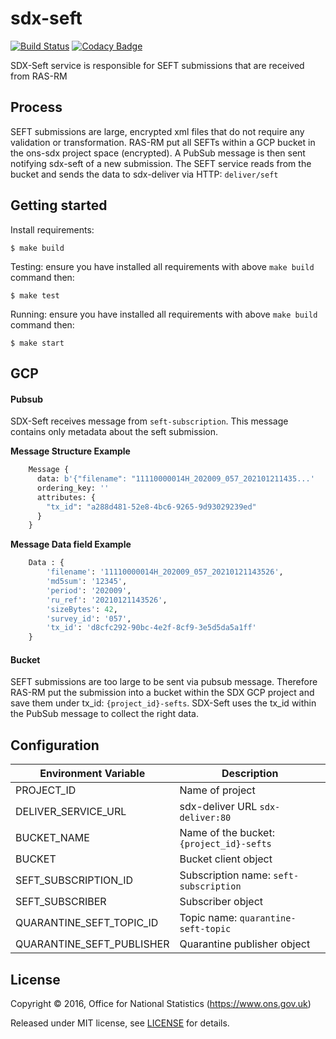 # sdx-seft

[![Build Status](https://github.com/ONSdigital/sdx-seft/workflows/Build/badge.svg)](https://github.com/ONSdigital/sdx-seft) [![Codacy Badge](https://api.codacy.com/project/badge/Grade/0d8f1899b0054322b9d0ec8f2bd62d86)](https://www.codacy.com/app/ons-sdc/sdx-seft?utm_source=github.com&amp;utm_medium=referral&amp;utm_content=ONSdigital/sdx-seft&amp;utm_campaign=Badge_Grade)

SDX-Seft service is responsible for SEFT submissions that are received from RAS-RM

## Process

SEFT submissions are large, encrypted xml files that do not require any validation or transformation. RAS-RM put all SEFTs
within a GCP bucket in the ons-sdx project space (encrypted). A PubSub message is then sent notifying sdx-seft of a new submission. 
The SEFT service reads from the bucket and sends the data to sdx-deliver via HTTP: `deliver/seft`

## Getting started
Install requirements:
```shell
$ make build
```

Testing:
ensure you have installed all requirements with above `make build` command then:
```shell
$ make test
```

Running:
ensure you have installed all requirements with above `make build` command then:
```shell
$ make start
```

## GCP

#### Pubsub

SDX-Seft receives message from `seft-subscription`. This message contains only metadata about
the seft submission.

**Message Structure Example**
```python
    Message {
      data: b'{"filename": "11110000014H_202009_057_202101211435...'
      ordering_key: ''
      attributes: {
        "tx_id": "a288d481-52e8-4bc6-9265-9d93029239ed"
      }
    }
```

**Message Data field Example**
```python
    Data : {
        'filename': '11110000014H_202009_057_20210121143526',
        'md5sum': '12345',
        'period': '202009',
        'ru_ref': '20210121143526',
        'sizeBytes': 42,
        'survey_id': '057',
        'tx_id': 'd8cfc292-90bc-4e2f-8cf9-3e5d5da5a1ff'
    }
```

#### Bucket
SEFT submissions are too large to be sent via pubsub message. Therefore RAS-RM put the submission
into a bucket within the SDX GCP project and save them under tx_id: `{project_id}-sefts`. SDX-Seft
uses the tx_id within the PubSub message to collect the right data.

## Configuration

| Environment Variable       | Description
|----------------------------|------------------------------------
| PROJECT_ID                 | Name of project
| DELIVER_SERVICE_URL        | sdx-deliver URL `sdx-deliver:80`
| BUCKET_NAME                | Name of the bucket: `{project_id}-sefts`
| BUCKET                     | Bucket client object
| SEFT_SUBSCRIPTION_ID       | Subscription name: `seft-subscription`
| SEFT_SUBSCRIBER            | Subscriber object
| QUARANTINE_SEFT_TOPIC_ID   | Topic name: `quarantine-seft-topic`
| QUARANTINE_SEFT_PUBLISHER  | Quarantine publisher object

## License

Copyright © 2016, Office for National Statistics (https://www.ons.gov.uk)

Released under MIT license, see [LICENSE](LICENSE) for details.